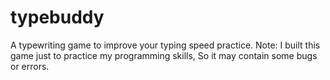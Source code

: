 # typebuddy
A typewriting game to improve your typing speed practice. 
Note: I built this game just to practice my programming skills, So it may contain some bugs or errors.
